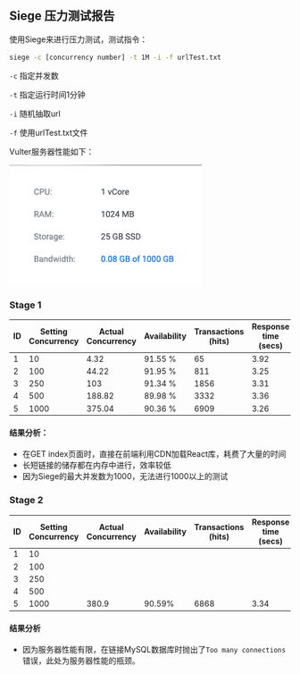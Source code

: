## Siege 压力测试报告

使用Siege来进行压力测试，测试指令：

```bash
siege -c [concurrency number] -t 1M -i -f urlTest.txt
```

`-c` 指定并发数

`-t` 指定运行时间1分钟 

`-i` 随机抽取url

`-f` 使用urlTest.txt文件

Vulter服务器性能如下：

![](./image/quality.png)

### Stage 1

| ID   | Setting Concurrency | Actual Concurrency | Availability | Transactions (hits) | Response time (secs) | Transaction rate (trans/sec) |
| ---- | ------------------- | ------------------ | ------------ | ------------------- | -------------------- | ---------------------------- |
| 1    | 10                  | 4.32               | 91.55 %      | 65                  | 3.92                 | 1.10                         |
| 2    | 100                 | 44.22              | 91.95 %      | 811                 | 3.25                 | 13.59                        |
| 3    | 250                 | 103                | 91.34 %      | 1856                | 3.31                 | 31.10                        |
| 4    | 500                 | 188.82             | 89.98 %      | 3332                | 3.36                 | 56.15                        |
| 5    | 1000                | 375.04             | 90.36 %      | 6909                | 3.26                 | 115.11                       |

#### 结果分析：

* 在GET index页面时，直接在前端利用CDN加载React库，耗费了大量的时间
* 长短链接的储存都在内存中进行，效率较低
* 因为Siege的最大并发数为1000，无法进行1000以上的测试



### Stage 2

| ID   | Setting Concurrency | Actual Concurrency | Availability | Transactions (hits) | Response time (secs) | Transaction rate (trans/sec) |
| ---- | ------------------- | ------------------ | ------------ | ------------------- | -------------------- | ---------------------------- |
| 1    | 10                  |                    |              |                     |                      |                              |
| 2    | 100                 |                    |              |                     |                      |                              |
| 3    | 250                 |                    |              |                     |                      |                              |
| 4    | 500                 |                    |              |                     |                      |                              |
| 5    | 1000                | 380.9              | 90.59%       | 6868                | 3.34                 | 114.2                        |

#### 结果分析

* 因为服务器性能有限，在链接MySQL数据库时抛出了`Too many connections`错误，此处为服务器性能的瓶颈。

